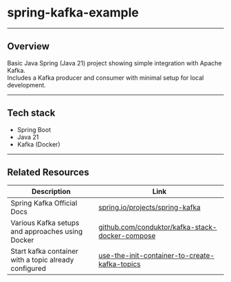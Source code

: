 # spring-kafka-example

---

## Overview

Basic Java Spring (Java 21) project showing simple integration with Apache Kafka.  
Includes a Kafka producer and consumer with minimal setup for local development.

---

## Tech stack

- Spring Boot
- Java 21
- Kafka (Docker)

---

## Related Resources

| Description                                           | Link                                                                                                                                      |
|-------------------------------------------------------|-------------------------------------------------------------------------------------------------------------------------------------------|
| Spring Kafka Official Docs                            | [spring.io/projects/spring-kafka](https://spring.io/projects/spring-kafka)                                                                |
| Various Kafka setups and approaches using Docker      | [github.com/conduktor/kafka-stack-docker-compose](https://github.com/conduktor/kafka-stack-docker-compose)                                |
| Start kafka container with a topic already configured | [use-the-init-container-to-create-kafka-topics](https://medium.com/@littl3miss/use-the-init-container-to-create-kafka-topics-70d7d586152) |

